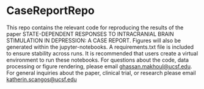 # CaseReportRepo

This repo contains the relevant code for reproducing the results of the paper 
STATE-DEPENDENT RESPONSES TO INTRACRANIAL BRAIN STIMULATION IN DEPRESSION: A CASE REPORT. 
Figures will also be generated within the jupyter-notebooks. A requirements.txt file is included to 
ensure stability across runs. It is recommended that users create a virtual environment to run these notebooks. 
For questions about the code, data processing or figure rendering, please email ghassan.makhoul@ucsf.edu.
For general inquiries about the paper, clinical trial, or research please email katherin.scangos@ucsf.edu
